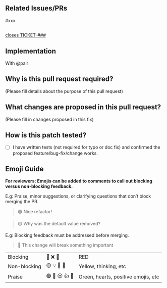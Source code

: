 <!--

Please use the content below as a template for your pull request.
Feel free to remove sections which do not make sense.

-->

## Related Issues/PRs

<!--
Please reference any related feature requests, issues, or PRs here. For example, `#123`. To automatically close the referenced issues when this PR is merged, please use a closing keyword (close, fix, or resolve). For example, `Resolve #123`. See https://docs.github.com/en/issues/tracking-your-work-with-issues/linking-a-pull-request-to-an-issue for more information.
-->

<!-- Resolve --> #xxx

##

<!-- Brief description of WHAT you’re doing and WHY. -->

[closes TICKET-###](https://link-to-your-ticket)

## Implementation

With @pair

<!--

Some description of HOW you achieved it. Perhaps give a high level description of the program flow. Did you need to refactor something? What tradeoffs did you take? Are there things in here which you’d particularly like people to pay close attention to?

-->

## Why is this pull request required?

(Please fill details about the purpose of this pull request)

## What changes are proposed in this pull request?

(Please fill in changes proposed in this fix)



## How is this patch tested?

<!--
If you're unsure about what to test, where to add tests, or how to run tests, please feel free to ask. We'd be happy to help.
-->
- [ ] I have written tests (not required for typo or doc fix) and confirmed the proposed feature/bug-fix/change works.

<!--
Please describe how you confirmed the proposed feature/bug-fix/change works here. For example, if you fixed an MLflow client API, you could attach the code that didn't work prior to the fix but works now, or if you added a new feature on MLflow UI, you could attach a video that demonstrates the feature.
-->

## Emoji Guide

**For reviewers: Emojis can be added to comments to call out blocking versus non-blocking feedback.**

E.g: Praise, minor suggestions, or clarifying questions that don’t block merging the PR.

> 🟢 Nice refactor!

> 🟡 Why was the default value removed?

E.g: Blocking feedback must be addressed before merging.

> 🔴 This change will break something important

| | | |
| --- | --- | --- |
| Blocking | 🔴 ❌ 🚨 | RED |
| Non-blocking | 🟡 💡 🤔 💭 | Yellow, thinking, etc |
| Praise | 🟢 💚 😍 👍 🙌 | Green, hearts, positive emojis, etc |